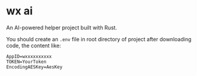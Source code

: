# wx ai

An AI-powered helper project built with Rust.

You should create an `.env` file in root directory of project after downloading code, the content like:

```
AppID=wxxxxxxxxxx
TOKEN=YourToken
EncodingAESKey=AesKey
```
